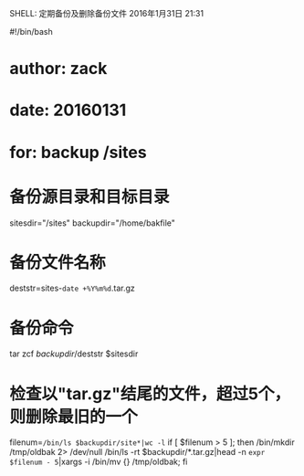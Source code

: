 SHELL: 定期备份及删除备份文件
2016年1月31日
21:31
 
#!/bin/bash
 
# author: zack
# date:   20160131
# for:    backup /sites
 
# 备份源目录和目标目录
sitesdir="/sites"
backupdir="/home/bakfile"
 
# 备份文件名称
deststr=sites-`date +%Y%m%d`.tar.gz
 
# 备份命令
tar zcf $backupdir/$deststr $sitesdir
 
# 检查以"tar.gz"结尾的文件，超过5个，则删除最旧的一个
filenum=`/bin/ls $backupdir/site*|wc -l`
if [ $filenum > 5 ];
then
    /bin/mkdir /tmp/oldbak 2> /dev/null
    /bin/ls -rt $backupdir/*.tar.gz|head -n `expr $filenum - 5`|xargs -i /bin/mv {} /tmp/oldbak;
fi
